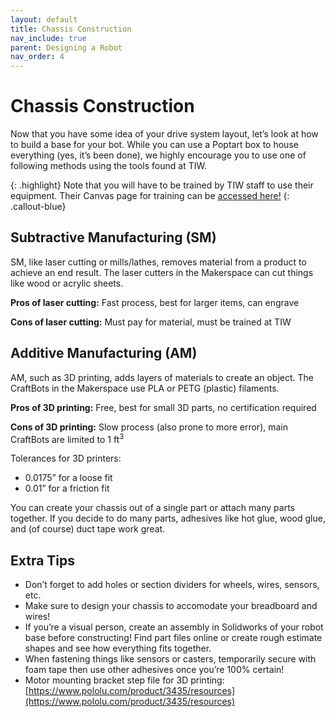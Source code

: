```yaml
---
layout: default
title: Chassis Construction
nav_include: true
parent: Designing a Robot
nav_order: 4
---
```


# Chassis Construction

Now that you have some idea of your drive system layout, let’s look at how to build a base for your bot. While you can use a Poptart box to house everything (yes, it’s been done), we highly encourage you to use one of following methods using the tools found at TIW.

{: .highlight}
Note that you will have to be trained by TIW staff to use their equipment. Their Canvas page for training can be [accessed here!](https://inventionworks.engr.utexas.edu/training)
{: .callout-blue}

## Subtractive Manufacturing (SM)
SM, like laser cutting or mills/lathes, removes material from a product to achieve an end result. The laser cutters in the Makerspace can cut things like wood or acrylic sheets.

**Pros of laser cutting:** Fast process, best for larger items, can engrave

**Cons of laser cutting:** Must pay for material, must be trained at TIW

## Additive Manufacturing (AM)
AM, such as 3D printing, adds layers of materials to create an object. The CraftBots in the Makerspace use PLA or PETG (plastic) filaments. 

**Pros of 3D printing:** Free, best for small 3D parts, no certification required

**Cons of 3D printing:** Slow process (also prone to more error), main CraftBots are limited to 1 ft<sup>3</sup>

Tolerances for 3D printers:
- 0.0175” for a loose fit
- 0.01”  for a friction fit

You can create your chassis out of a single part or attach many parts together. If you decide to do many parts, adhesives like hot glue, wood glue, and (of course) duct tape work great.

## Extra Tips
- Don’t forget to add holes or section dividers for wheels, wires, sensors, etc.
- Make sure to design your chassis to accomodate your breadboard and wires!
- If you’re a visual person, create an assembly in Solidworks of your robot base before constructing! Find part files online or create rough estimate shapes and see how everything fits together.
- When fastening things like sensors or casters, temporarily secure with foam tape then use other adhesives once you’re 100% certain!
- Motor mounting bracket step file for 3D printing: [https://www.pololu.com/product/3435/resources](https://www.pololu.com/product/3435/resources)

